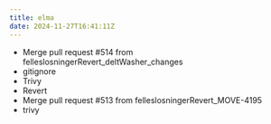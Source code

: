 ```yaml
---
title: elma
date: 2024-11-27T16:41:11Z
---
```

- Merge pull request #514 from felleslosningerRevert_deltWasher_changes
- gitignore
- Trivy
- Revert
- Merge pull request #513 from felleslosningerRevert_MOVE-4195
- trivy

